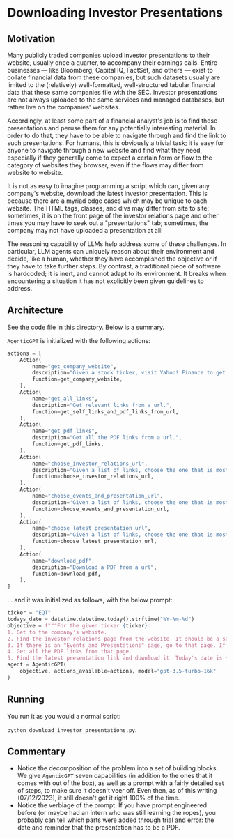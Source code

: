 # Downloading Investor Presentations

## Motivation

Many publicly traded companies upload investor presentations to their website, usually once a quarter, to accompany their earnings calls. Entire businesses — like Bloomberg, Capital IQ, FactSet, and others — exist to collate financial data from these companies, but such datasets usually are limited to the (relatively) well-formatted, well-structured tabular financial data that these same companies file with the SEC. Investor presentations are not always uploaded to the same services and managed databases, but rather live on the companies' websites. 

Accordingly, at least some part of a financial analyst's job is to find these presentations and peruse them for any potentially interesting material. In order to do that, they have to be able to navigate through and find the link to such presentations. For humans, this is obviously a trivial task; it is easy for anyone to navigate through a new website and find what they need, especially if they generally come to expect a certain form or flow to the category of websites they browser, even if the flows may differ from website to website. 

It is not as easy to imagine programming a script which can, given any company's website, download the latest investor presentation. This is because there are a myriad edge cases which may be unique to each website. The HTML tags, classes, and divs may differ from site to site; sometimes, it is on the front page of the investor relations page and other times you may have to seek out a "presentations" tab; sometimes, the company may not have uploaded a presentation at all! 

The reasoning capability of LLMs help address some of these challenges. In particular, LLM agents can uniquely reason about their environment and decide, like a human, whether they have accomplished the objective or if they have to take further steps. By contrast, a traditional piece of software is hardcoded; it is inert, and cannot adapt to its environment. It breaks when encountering a situation it has not explicitly been given guidelines to address. 

## Architecture

See the code file in this directory. Below is a summary.

`AgenticGPT` is initialized with the following actions:

```python
actions = [
    Action(
        name="get_company_website",
        description="Given a stock ticker, visit Yahoo! Finance to get its corporate website.",
        function=get_company_website,
    ),
    Action(
        name="get_all_links",
        description="Get relevant links from a url.",
        function=get_self_links_and_pdf_links_from_url,
    ),
    Action(
        name="get_pdf_links",
        description="Get all the PDF links from a url.",
        function=get_pdf_links,
    ),
    Action(
        name="choose_investor_relations_url",
        description="Given a list of links, choose the one that is most likely to be the investor relations URL.",
        function=choose_investor_relations_url,
    ),
    Action(
        name="choose_events_and_presentation_url",
        description='Given a list of links, choose the one that is most likely to be the "Events and Presentations" URL.',
        function=choose_events_and_presentation_url,
    ),
    Action(
        name="choose_latest_presentation_url",
        description="Given a list of links, choose the one that is most likely to be the latest presentation URL.",
        function=choose_latest_presentation_url,
    ),
    Action(
        name="download_pdf",
        description="Download a PDF from a url",
        function=download_pdf,
    ),
]
```

... and it was initialized as follows, with the below prompt: 

```python
ticker = "EQT"
todays_date = datetime.datetime.today().strftime("%Y-%m-%d")
objective = f"""For the given ticker {ticker}:
1. Get to the company's website.
2. Find the investor relations page from the website. It should be a self link. Sometimes it will be called "Investors", "Investor Relations", or "IR".
3. If there is an "Events and Presentations" page, go to that page. If there is a separate Events or Calendar page and a Presentations page, then choose the Presentations page. 
4. Get all the PDF links from that page.
5. Find the latest presentation link and download it. Today's date is {todays_date}. The link must end with ".pdf"."""
agent = AgenticGPT(
    objective, actions_available=actions, model="gpt-3.5-turbo-16k"
)
```

## Running

You run it as you would a normal script:

`python download_investor_presentations.py`.

## Commentary 

- Notice the decomposition of the problem into a set of building blocks. We give `AgenticGPT` seven capabilities (in addition to the ones that it comes with out of the box), as well as a prompt with a fairly detailed set of steps, to make sure it doesn't veer off. Even then, as of this writing (07/12/2023), it still doesn't get it right 100% of the time.
- Notice the verbiage of the prompt. If you have prompt engineered before (or maybe had an intern who was still learning the ropes), you probably can tell which parts were added through trial and error: the date and reminder that the presentation has to be a PDF.
